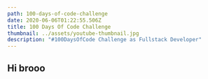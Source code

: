 ```yaml
---
path: 100-days-of-code-challenge
date: 2020-06-06T01:22:55.506Z
title: 100 Days Of Code Challenge
thumbnail: ../assets/youtube-thumbnail.jpg
description: "#100DaysOfCode Challenge as Fullstack Developer"
---
```

## Hi brooo